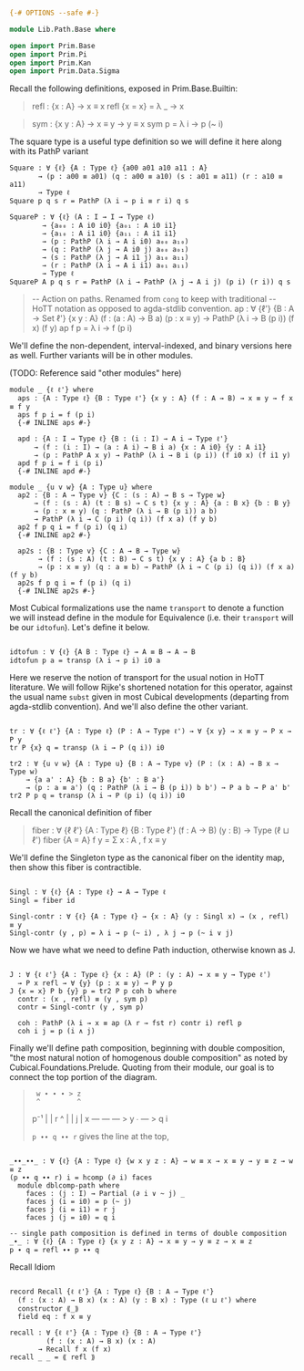 ```agda

{-# OPTIONS --safe #-}

module Lib.Path.Base where

open import Prim.Base
open import Prim.Pi
open import Prim.Kan
open import Prim.Data.Sigma

```

Recall the following definitions, exposed in Prim.Base.Builtin:

> refl : {x : A} → x ≡ x
> refl {x = x} = λ _ → x

> sym : {x y : A} → x ≡ y → y ≡ x
> sym p = λ i → p (~ i)

The square type is a useful type definition so we will define it here along with
its PathP variant

```
Square : ∀ {ℓ} {A : Type ℓ} {a00 a01 a10 a11 : A}
       → (p : a00 ≡ a01) (q : a00 ≡ a10) (s : a01 ≡ a11) (r : a10 ≡ a11)
       → Type ℓ
Square p q s r = PathP (λ i → p i ≡ r i) q s

SquareP : ∀ {ℓ} (A : I → I → Type ℓ)
        → {a₀₀ : A i0 i0} {a₀₁ : A i0 i1}
        → {a₁₀ : A i1 i0} {a₁₁ : A i1 i1}
        → (p : PathP (λ i → A i i0) a₀₀ a₁₀)
        → (q : PathP (λ j → A i0 j) a₀₀ a₀₁)
        → (s : PathP (λ j → A i1 j) a₁₀ a₁₁)
        → (r : PathP (λ i → A i i1) a₀₁ a₁₁)
        → Type ℓ
SquareP A p q s r = PathP (λ i → PathP (λ j → A i j) (p i) (r i)) q s

```

> -- Action on paths. Renamed from `cong` to keep with traditional
> -- HoTT notation as opposed to agda-stdlib convention.
> ap : ∀ {ℓ'} {B : A → Set ℓ'} {x y : A}
>        (f : (a : A) → B a) (p : x ≡ y)
>      → PathP (λ i → B (p i)) (f x) (f y)
> ap f p = λ i → f (p i)

We'll define the non-dependent, interval-indexed, and binary versions
here as well. Further variants will be in other modules.

(TODO: Reference said "other modules" here)

```
module _ {ℓ ℓ'} where
  aps : {A : Type ℓ} {B : Type ℓ'} {x y : A} (f : A → B) → x ≡ y → f x ≡ f y
  aps f p i = f (p i)
  {-# INLINE aps #-}

  apd : {A : I → Type ℓ} {B : (i : I) → A i → Type ℓ'}
      → (f : (i : I) → (a : A i) → B i a) {x : A i0} {y : A i1}
      → (p : PathP A x y) → PathP (λ i → B i (p i)) (f i0 x) (f i1 y)
  apd f p i = f i (p i)
  {-# INLINE apd #-}

module _ {u v w} {A : Type u} where
  ap2 : {B : A → Type v} {C : (s : A) → B s → Type w}
      → (f : (s : A) (t : B s) → C s t) {x y : A} {a : B x} {b : B y}
      → (p : x ≡ y) (q : PathP (λ i → B (p i)) a b)
      → PathP (λ i → C (p i) (q i)) (f x a) (f y b)
  ap2 f p q i = f (p i) (q i)
  {-# INLINE ap2 #-}

  ap2s : {B : Type v} {C : A → B → Type w}
       → (f : (s : A) (t : B) → C s t) {x y : A} {a b : B}
       → (p : x ≡ y) (q : a ≡ b) → PathP (λ i → C (p i) (q i)) (f x a) (f y b)
  ap2s f p q i = f (p i) (q i)
  {-# INLINE ap2s #-}

```

Most Cubical formalizations use the name `transport` to denote a
function we will instead define in the module for Equivalence
(i.e. their `transport` will be our `idtofun`). Let's define it below.

```

idtofun : ∀ {ℓ} {A B : Type ℓ} → A ≡ B → A → B
idtofun p a = transp (λ i → p i) i0 a

```

Here we reserve the notion of transport for the usual notion in HoTT
literature. We will follow Rijke's shortened notation for this
operator, against the usual name `subst` given in most Cubical
developments (departing from agda-stdlib convention). And we'll also
define the other variant.

```

tr : ∀ {ℓ ℓ'} {A : Type ℓ} (P : A → Type ℓ') → ∀ {x y} → x ≡ y → P x → P y
tr P {x} q = transp (λ i → P (q i)) i0

tr2 : ∀ {u v w} {A : Type u} {B : A → Type v} (P : (x : A) → B x → Type w)
    → {a a' : A} {b : B a} {b' : B a'}
    → (p : a ≡ a') (q : PathP (λ i → B (p i)) b b') → P a b → P a' b'
tr2 P p q = transp (λ i → P (p i) (q i)) i0

```

Recall the canonical definition of fiber

> fiber : ∀ {ℓ ℓ'} {A : Type ℓ} {B : Type ℓ'} (f : A → B) (y : B) → Type (ℓ ⊔ ℓ')
> fiber {A = A} f y = Σ x ∶ A , f x ≡ y

We'll define the Singleton type as the canonical fiber on the identity map,
then show this fiber is contractible.

```

Singl : ∀ {ℓ} {A : Type ℓ} → A → Type ℓ
Singl = fiber id

Singl-contr : ∀ {ℓ} {A : Type ℓ} → {x : A} (y : Singl x) → (x , refl) ≡ y
Singl-contr (y , p) = λ i → p (~ i) , λ j → p (~ i ∨ j)

```

Now we have what we need to define Path induction, otherwise known as J.

```

J : ∀ {ℓ ℓ'} {A : Type ℓ} {x : A} (P : (y : A) → x ≡ y → Type ℓ')
  → P x refl → ∀ {y} (p : x ≡ y) → P y p
J {x = x} P b {y} p = tr2 P p coh b where
  contr : (x , refl) ≡ (y , sym p)
  contr = Singl-contr (y , sym p)

  coh : PathP (λ i → x ≡ ap (λ r → fst r) contr i) refl p
  coh i j = p (i ∧ j)

```

Finally we'll define path composition, beginning with double composition,
"the most natural notion of homogenous double composition" as noted by
Cubical.Foundations.Prelude. Quoting from their module, our goal is to
connect the top portion of the diagram.


>      w ∙ ∙ ∙ > z
>      ^         ^
>  p⁻¹ |         | r        ^
>      |         |        j |
>      x — — — > y          ∙ — >
>           q                 i
>
>  `p ∙∙ q ∙∙ r` gives the line at the top,

```

_∙∙_∙∙_ : ∀ {ℓ} {A : Type ℓ} {w x y z : A} → w ≡ x → x ≡ y → y ≡ z → w ≡ z
(p ∙∙ q ∙∙ r) i = hcomp (∂ i) faces
  module dblcomp-path where
    faces : (j : I) → Partial (∂ i ∨ ~ j) _
    faces j (i = i0) = p (~ j)
    faces j (i = i1) = r j
    faces j (j = i0) = q i

-- single path composition is defined in terms of double composition
_∙_ : ∀ {ℓ} {A : Type ℓ} {x y z : A} → x ≡ y → y ≡ z → x ≡ z
p ∙ q = refl ∙∙ p ∙∙ q

```

Recall Idiom


```

record Recall {ℓ ℓ'} {A : Type ℓ} {B : A → Type ℓ'}
  (f : (x : A) → B x) (x : A) (y : B x) : Type (ℓ ⊔ ℓ') where
  constructor ⟪_⟫
  field eq : f x ≡ y

recall : ∀ {ℓ ℓ'} {A : Type ℓ} {B : A → Type ℓ'}
         (f : (x : A) → B x) (x : A)
       → Recall f x (f x)
recall _ _ = ⟪ refl ⟫
